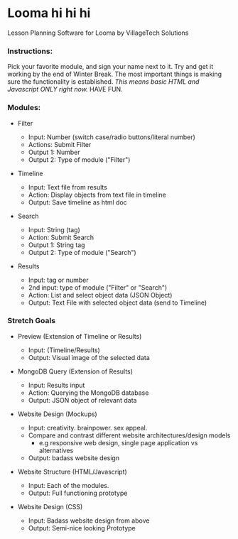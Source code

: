 # Looma hi hi hi
Lesson Planning Software for Looma by VillageTech Solutions

### Instructions:

Pick your favorite module, and sign your name next to it.
Try and get it working by the end of Winter Break.
The most important things is making sure the functionality is established. 
*This means basic HTML and Javascript ONLY right now.* 
HAVE FUN.

### Modules:
* Filter
  * Input: Number (switch case/radio buttons/literal number)
  * Actions: Submit Filter
  * Output 1: Number
  * Output 2: Type of module ("Filter")

* Timeline
  * Input: Text file from results
  * Action: Display objects from text file in timeline
  * Output: Save timeline as html doc

* Search
  * Input: String (tag)
  * Action: Submit Search
  * Output 1: String tag
  * Output 2: Type of module ("Search")

* Results
  * Input: tag or number 
  * 2nd input: type of module ("Filter" or "Search")
  * Action: List and select object data (JSON Object)
  * Output:  Text File with selected object data (send to Timeline)

### Stretch Goals

* Preview (Extension of Timeline or Results)
  * Input:  (Timeline/Results)
  * Output: Visual image of the selected data 

* MongoDB Query (Extension of Results)
  * Input: Results input
  * Action: Querying the MongoDB database
  * Output: JSON object of relevant data

* Website Design (Mockups)
  * Input: creativity. brainpower. sex appeal.
  * Compare and contrast different website architectures/design models
    * e.g responsive web design, single page application vs alternatives
  * Output: badass website design

* Website Structure (HTML/Javascript)
  * Input: Each of the modules.
  * Output: Full functioning prototype

* Website Design (CSS)
  * Input: Badass website design from above
  * Output: Semi-nice looking Prototype


